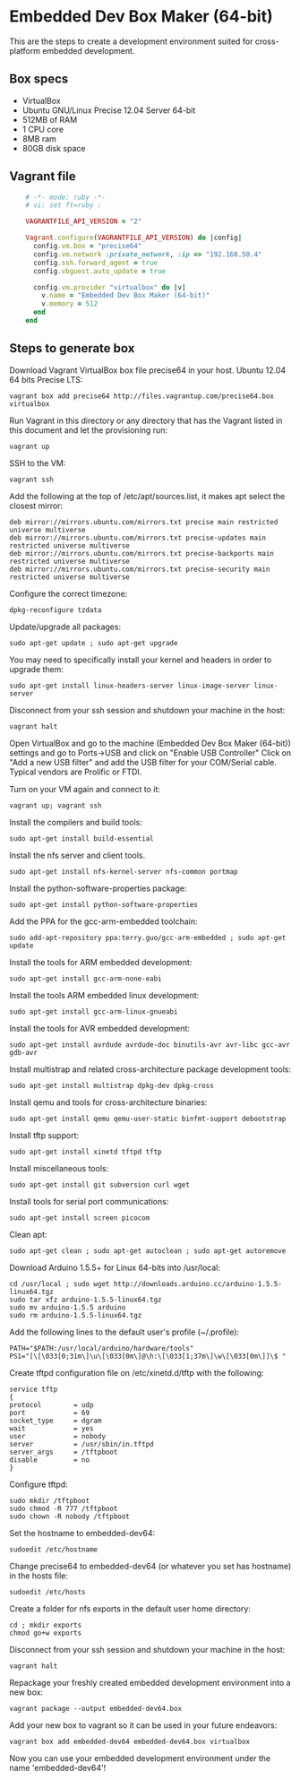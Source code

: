 # Embedded Dev Box Maker (64-bit)

This are the steps to create a development environment suited for cross-platform embedded development.

## Box specs

- VirtualBox
- Ubuntu GNU/Linux Precise 12.04 Server 64-bit
- 512MB of RAM
- 1 CPU core
- 8MB ram
- 80GB disk space

## Vagrant file
```ruby
    # -*- mode: ruby -*-
    # vi: set ft=ruby :

    VAGRANTFILE_API_VERSION = "2"

    Vagrant.configure(VAGRANTFILE_API_VERSION) do |config|
      config.vm.box = "precise64"
      config.vm.network :private_network, :ip => "192.168.50.4"
      config.ssh.forward_agent = true
      config.vbguest.auto_update = true

      config.vm.provider "virtualbox" do |v|
        v.name = "Embedded Dev Box Maker (64-bit)"
        v.memory = 512
      end
    end
```
## Steps to generate box

Download Vagrant VirtualBox box file precise64 in your host. Ubuntu 12.04 64 bits Precise LTS:
```
vagrant box add precise64 http://files.vagrantup.com/precise64.box virtualbox
```

Run Vagrant in this directory or any directory that has the Vagrant listed in this document and let the provisioning run:
```
vagrant up
```

SSH to the VM:
```
vagrant ssh
```

Add the following at the top of /etc/apt/sources.list, it makes apt select the closest mirror:
```
deb mirror://mirrors.ubuntu.com/mirrors.txt precise main restricted universe multiverse
deb mirror://mirrors.ubuntu.com/mirrors.txt precise-updates main restricted universe multiverse
deb mirror://mirrors.ubuntu.com/mirrors.txt precise-backports main restricted universe multiverse
deb mirror://mirrors.ubuntu.com/mirrors.txt precise-security main restricted universe multiverse
```

Configure the correct timezone:
```
dpkg-reconfigure tzdata
```

Update/upgrade all packages:
```
sudo apt-get update ; sudo apt-get upgrade
```

You may need to specifically install your kernel and headers in order to upgrade them:
```
sudo apt-get install linux-headers-server linux-image-server linux-server
```

Disconnect from your ssh session and shutdown your machine in the host:
```
vagrant halt
```

Open VirtualBox and go to the machine (Embedded Dev Box Maker (64-bit)) settings and go to Ports->USB and click on "Enable USB Controller"
Click on "Add a new USB filter" and add the USB filter for your COM/Serial cable. Typical vendors are Prolific or FTDI.

Turn on your VM again and connect to it:
```
vagrant up; vagrant ssh
```

Install the compilers and build tools:
```
sudo apt-get install build-essential
```

Install the nfs server and client tools.
```
sudo apt-get install nfs-kernel-server nfs-common portmap
```

Install the python-software-properties package:
```
sudo apt-get install python-software-properties
```

Add the PPA for the gcc-arm-embedded toolchain:
```
sudo add-apt-repository ppa:terry.guo/gcc-arm-embedded ; sudo apt-get update
```

Install the tools for ARM embedded development:
```
sudo apt-get install gcc-arm-none-eabi
```

Install the tools ARM embedded linux development:
```
sudo apt-get install gcc-arm-linux-gnueabi
```

Install the tools for AVR embedded development:
```
sudo apt-get install avrdude avrdude-doc binutils-avr avr-libc gcc-avr gdb-avr
```

Install multistrap and related cross-architecture package development tools:
```
sudo apt-get install multistrap dpkg-dev dpkg-cross
```

Install qemu and tools for cross-architecture binaries:
```
sudo apt-get install qemu qemu-user-static binfmt-support debootstrap
```

Install tftp support:
```
sudo apt-get install xinetd tftpd tftp
```

Install miscellaneous tools:
```
sudo apt-get install git subversion curl wget
```

Install tools for serial port communications:
```
sudo apt-get install screen picocom
```

Clean apt:
```
sudo apt-get clean ; sudo apt-get autoclean ; sudo apt-get autoremove
```

Download Arduino 1.5.5+ for Linux 64-bits into /usr/local:
```
cd /usr/local ; sudo wget http://downloads.arduino.cc/arduino-1.5.5-linux64.tgz
sudo tar xfz arduino-1.5.5-linux64.tgz
sudo mv arduino-1.5.5 arduino
sudo rm arduino-1.5.5-linux64.tgz
```

Add the following lines to the default user's profile (~/.profile):
```
PATH="$PATH:/usr/local/arduino/hardware/tools"
PS1="[\[\033[0;31m\]\u\[\033[0m\]@\h:\[\033[1;37m\]\w\[\033[0m\]]\$ "
```

Create tftpd configuration file on /etc/xinetd.d/tftp with the following:
```
service tftp
{
protocol        = udp
port            = 69
socket_type     = dgram
wait            = yes
user            = nobody
server          = /usr/sbin/in.tftpd
server_args     = /tftpboot
disable         = no
}
```

Configure tftpd:
```
sudo mkdir /tftpboot
sudo chmod -R 777 /tftpboot
sudo chown -R nobody /tftpboot
```

Set the hostname to embedded-dev64:
```
sudoedit /etc/hostname
```

Change precise64 to embedded-dev64 (or whatever you set has hostname) in the hosts file:
```
sudoedit /etc/hosts
```

Create a folder for nfs exports in the default user home directory:
```
cd ; mkdir exports
chmod go+w exports
```

Disconnect from your ssh session and shutdown your machine in the host:
```
vagrant halt
```

Repackage your freshly created embedded development environment into a new box:
```
vagrant package --output embedded-dev64.box
```

Add your new box to vagrant so it can be used in your future endeavors:
```
vagrant box add embedded-dev64 embedded-dev64.box virtualbox
```

Now you can use your embedded development environment under the name 'embedded-dev64'!
